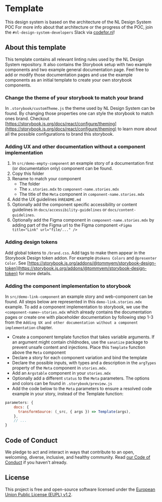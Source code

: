 # Template

This design system is based on the architecture of the NL Design System POC
For more info about that architecture or the progress of the POC, join the `#nl-design-system-developers` Slack via [codefor.nl](https://codefor.nl)!

## About this template

This template contains all relevant linting rules used by the NL Design System repository.
It also contains the Storybook setup with two example components and two example general documentation page.
Feel free to add or modify those documentation pages and use the example components as an initial template to create your own storybook components.

### Change the theme of your storybook to match your brand

In `.storybook/customTheme.js` the theme used by NL Design System can be found. By changing those properties one can style the storybook to match ones brand. Checkout [https://storybook.js.org/docs/react/configure/theming](https://storybook.js.org/docs/react/configure/theming) to learn more about all the possible configurations to brand this storybook.

### Adding UX and other documentation without a component implementation

1. In `src/demo-empty-component` an example story of a documentation first (or documentation only) component can be found.
2. Copy this folder
3. Rename to match your component
   - The folder
   - The `x.stories.mdx` to `component-name.stories.mdx`
   - The title of the `Meta` component in `component-name.stories.mdx`
4. Add the UX guidelines in`README.md`
5. Optionally add the component specific accessibility or content guidelines in `docs/accessibility-guidelines` or `docs/content-guidelines`.
6. Optionally add the Figma component in `component-name.stories.mdx` by adding part of the Figma url to the Figma component `<Figma title="Link" url="file/..." />`

### Adding design tokens

Add global tokens to `/brand.css`. Add tags to make them appear in the Storybook Design token addon. For example `@tokens Colors` and `@presenter Color`. See [https://storybook.js.org/addons/@tommyem/storybook-design-token](https://storybook.js.org/addons/@tommyem/storybook-design-token) for more details.

### Adding the component implementation to storybook

In `src/demo-link-component` an example story and web-component can be found. All steps below are represented in this `demo-link.stories.mdx` example.
To add a component implementation to storybook, we use the `<component-name>-stories.mdx` which already contains the documentation pages or create one with placeholder documentation by following step 1-3 from the `Adding UX and other documentation without a component implementation` chapter.

- Create a component template function that takes variable arguments. If an argument might contain childnodes, use the `sanatize` package to prevent unsafe content and injections. Place this `Template` function above the `Meta` component
- Declare a story for each component variation and bind the template
- Declare the possible inputs, with types and a description in the `argTypes` property of the `Meta` component in `stories.mdx`.
- Add an `Argstable` component in your `stories.mdx`
- Optionally add a different `status` to the `Meta` parameters. The options and colors can be found in `.storybook/preview.js`
- Add the code below to the `Meta` parameters to ensure a resolved code example in your story, instead of the Template function:

```javascript
parameters: {
    docs: {
      transformSource: (_src, { args }) => Template(args),
    },
    // ...
}
```

## Code of Conduct

We pledge to act and interact in ways that contribute to an open, welcoming, diverse, inclusive, and healthy community. Read [our Code of Conduct](CODE_OF_CONDUCT.md) if you haven't already.

## License

This project is free and open-source software licensed under the [European Union Public License (EUPL) v1.2](LICENSE.md).
